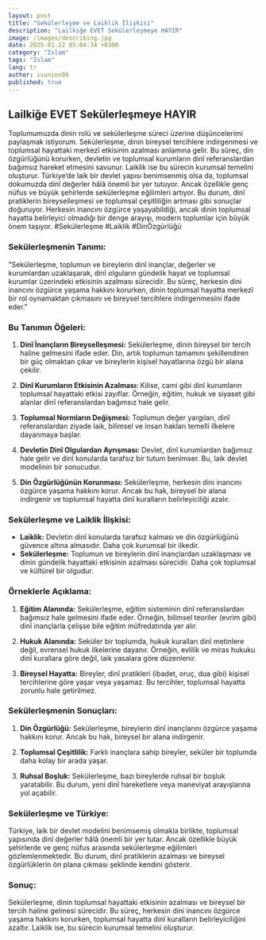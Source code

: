 ```yaml
---
layout: post
title: "Sekülerleşme ve Laiklik İlişkisi"
description: "Lailkiğe EVET Sekülerleşmeye HAYIR"
image: /images/describing.jpg
date: 2025-01-22 05:04:34 +0300
category: "Islam"
tags: "Islam"
lang: tr
author: isunion99
published: true
---
```


## **Lailkiğe EVET Sekülerleşmeye HAYIR**

<div class="frame">
  <p>Toplumumuzda dinin rolü ve sekülerleşme süreci üzerine düşüncelerimi paylaşmak istiyorum. Sekülerleşme, dinin bireysel tercihlere indirgenmesi ve toplumsal hayattaki merkezî etkisinin azalması anlamına gelir. Bu süreç, din özgürlüğünü korurken, devletin ve toplumsal kurumların dinî referanslardan bağımsız hareket etmesini savunur. Laiklik ise bu sürecin kurumsal temelini oluşturur. Türkiye’de laik bir devlet yapısı benimsenmiş olsa da, toplumsal dokumuzda dinî değerler hâlâ önemli bir yer tutuyor. Ancak özellikle genç nüfus ve büyük şehirlerde sekülerleşme eğilimleri artıyor. Bu durum, dinî pratiklerin bireyselleşmesi ve toplumsal çeşitliliğin artması gibi sonuçlar doğuruyor. Herkesin inancını özgürce yaşayabildiği, ancak dinin toplumsal hayatta belirleyici olmadığı bir denge arayışı, modern toplumlar için büyük önem taşıyor. #Sekülerleşme #Laiklik #DinÖzgürlüğü</p>
</div>



### **Sekülerleşmenin Tanımı:**
"Sekülerleşme, toplumun ve bireylerin dinî inançlar, değerler ve kurumlardan uzaklaşarak, dinî olguların gündelik hayat ve toplumsal kurumlar üzerindeki etkisinin azalması sürecidir. Bu süreç, herkesin dini inancını özgürce yaşama hakkını korurken, dinin toplumsal hayatta merkezî bir rol oynamaktan çıkmasını ve bireysel tercihlere indirgenmesini ifade eder."

 

### **Bu Tanımın Öğeleri:**
1. **Dinî İnançların Bireyselleşmesi:** 
   Sekülerleşme, dinin bireysel bir tercih haline gelmesini ifade eder. Din, artık toplumun tamamını şekillendiren bir güç olmaktan çıkar ve bireylerin kişisel hayatlarına özgü bir alana çekilir.

2. **Dinî Kurumların Etkisinin Azalması:** 
   Kilise, cami gibi dinî kurumların toplumsal hayattaki etkisi zayıflar. Örneğin, eğitim, hukuk ve siyaset gibi alanlar dinî referanslardan bağımsız hale gelir.

3. **Toplumsal Normların Değişmesi:** 
   Toplumun değer yargıları, dinî referanslardan ziyade laik, bilimsel ve insan hakları temelli ilkelere dayanmaya başlar.

4. **Devletin Dinî Olgulardan Ayrışması:** 
   Devlet, dinî kurumlardan bağımsız hale gelir ve dinî konularda tarafsız bir tutum benimser. Bu, laik devlet modelinin bir sonucudur.

5. **Din Özgürlüğünün Korunması:** 
   Sekülerleşme, herkesin dini inancını özgürce yaşama hakkını korur. Ancak bu hak, bireysel bir alana indirgenir ve toplumsal hayatta dinî kuralların belirleyiciliği azalır.

 

### **Sekülerleşme ve Laiklik İlişkisi:**
- **Laiklik:** Devletin dinî konularda tarafsız kalması ve din özgürlüğünü güvence altına almasıdır. Daha çok kurumsal bir ilkedir.
- **Sekülerleşme:** Toplumun ve bireylerin dinî inançlardan uzaklaşması ve dinin gündelik hayattaki etkisinin azalması sürecidir. Daha çok toplumsal ve kültürel bir olgudur.
 

### **Örneklerle Açıklama:**
1. **Eğitim Alanında:** 
   Sekülerleşme, eğitim sisteminin dinî referanslardan bağımsız hale gelmesini ifade eder. Örneğin, bilimsel teoriler (evrim gibi) dinî inançlarla çelişse bile eğitim müfredatında yer alır.

2. **Hukuk Alanında:** 
   Seküler bir toplumda, hukuk kuralları dinî metinlere değil, evrensel hukuk ilkelerine dayanır. Örneğin, evlilik ve miras hukuku dinî kurallara göre değil, laik yasalara göre düzenlenir.

3. **Bireysel Hayatta:** 
   Bireyler, dinî pratikleri (ibadet, oruç, dua gibi) kişisel tercihlerine göre yaşar veya yaşamaz. Bu tercihler, toplumsal hayatta zorunlu hale getirilmez.
 

### **Sekülerleşmenin Sonuçları:**
1. **Din Özgürlüğü:** 
   Sekülerleşme, bireylerin dinî inançlarını özgürce yaşama hakkını korur. Ancak bu hak, bireysel bir alana indirgenir.

2. **Toplumsal Çeşitlilik:** 
   Farklı inançlara sahip bireyler, seküler bir toplumda daha kolay bir arada yaşar.

3. **Ruhsal Boşluk:** 
   Sekülerleşme, bazı bireylerde ruhsal bir boşluk yaratabilir. Bu durum, yeni dinî hareketlere veya maneviyat arayışlarına yol açabilir.

 

### **Sekülerleşme ve Türkiye:**
Türkiye, laik bir devlet modelini benimsemiş olmakla birlikte, toplumsal yapısında dinî değerler hâlâ önemli bir yer tutar. Ancak özellikle büyük şehirlerde ve genç nüfus arasında sekülerleşme eğilimleri gözlemlenmektedir. Bu durum, dinî pratiklerin azalması ve bireysel özgürlüklerin ön plana çıkması şeklinde kendini gösterir.
 

### **Sonuç:**
Sekülerleşme, dinin toplumsal hayattaki etkisinin azalması ve bireysel bir tercih haline gelmesi sürecidir. Bu süreç, herkesin dini inancını özgürce yaşama hakkını korurken, toplumsal hayatta dinî kuralların belirleyiciliğini azaltır. Laiklik ise, bu sürecin kurumsal temelini oluşturur.
 
